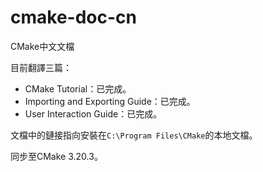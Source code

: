 # cmake-doc-cn

CMake中文文檔

目前翻譯三篇：

- CMake Tutorial：已完成。
- Importing and Exporting Guide：已完成。
- User Interaction Guide：已完成。

文檔中的鏈接指向安裝在`C:\Program Files\CMake`的本地文檔。

同步至CMake 3.20.3。
